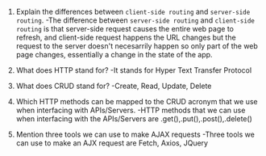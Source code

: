 1.  Explain the differences between `client-side routing` and `server-side routing`.
-The difference between `server-side routing` and `client-side routing` is that server-side request causes the entire web page to refresh, and client-side request happens the URL changes but the request to the server doesn't necesarrily happen so only part of the web page changes, essentially a change in the state of the app.

2.  What does HTTP stand for?
-It stands for Hyper Text Transfer Protocol

3.  What does CRUD stand for?
-Create, Read, Update, Delete

4.  Which HTTP methods can be mapped to the CRUD acronym that we use when interfacing with APIs/Servers.
-HTTP methods that we can use when interfacing with the APIs/Servers are .get(),.put(),.post(),.delete()

5.  Mention three tools we can use to make AJAX requests
-Three tools we can use to make an AJX request are Fetch, Axios, JQuery